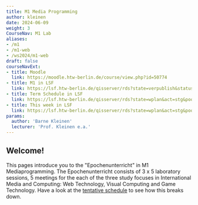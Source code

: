 ```yaml
---
title: M1 Media Programming
author: kleinen
date: 2024-06-09
weight: 3
CourseNav: M1 Lab
aliases: 
- /m1
- /m1-web
- /ws2024/m1-web
draft: false
courseNavExt:
- title: Moodle
  link: https://moodle.htw-berlin.de/course/view.php?id=50774
- title: M1 in LSF
  link: https://lsf.htw-berlin.de/qisserver/rds?state=verpublish&status=init&vmfile=no&publishid=208241&moduleCall=webInfo&publishConfFile=webInfo&publishSubDir=veranstaltung
- title: Term Schedule in LSF
  link: https://lsf.htw-berlin.de/qisserver/rds?state=wplan&act=stg&pool=stg&show=plan&P.vx=kurz&r_zuordabstgv.semvonint=1&r_zuordabstgv.sembisint=4&k_abstgv.abstgvnr=312&week=-20
- title: This week in LSF
  link: https://lsf.htw-berlin.de/qisserver/rds?state=wplan&act=stg&pool=stg&show=plan&P.vx=kurz&r_zuordabstgv.semvonint=1&r_zuordabstgv.sembisint=4&k_abstgv.abstgvnr=312
params:
  author: 'Barne Kleinen'
  lecturer: 'Prof. Kleinen e.a.'
---
```


## Welcome!

This pages introduce you to the "Epochenunterricht" in M1 Mediaprogramming.
The Epochenunterricht consists of 3 x 5 laboratory sessions, 5 meetings
for the each of the three study
focuses in International Media and Computing: Web Technology,
Visual Computing and Game Technology.
Have a look at the [tentative schedule](schedule) to
see how this breaks down.


